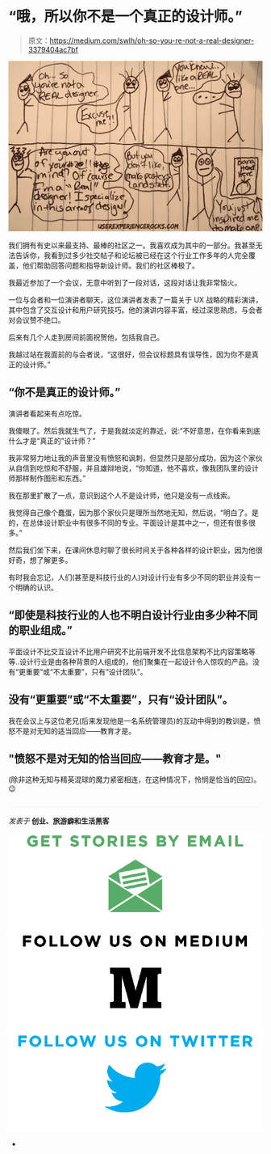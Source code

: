 # “哦，所以你不是一个真正的设计师。”

> 原文：<https://medium.com/swlh/oh-so-you-re-not-a-real-designer-3379404ac7bf>

![](img/0b2e80ad82ed9696f64f14c174e103df.png)

我们拥有有史以来最支持、最棒的社区之一。我喜欢成为其中的一部分。我甚至无法告诉你，我看到过多少社交帖子和论坛被已经在这个行业工作多年的人完全覆盖，他们帮助回答问题和指导新设计师。我们的社区棒极了。

我最近参加了一个会议，无意中听到了一段对话，这段对话让我非常恼火。

一位与会者和一位演讲者聊天，这位演讲者发表了一篇关于 UX 战略的精彩演讲，其中包含了交互设计和用户研究技巧。他的演讲内容丰富，经过深思熟虑，与会者对会议赞不绝口。

后来有几个人走到房间前面祝贺他，包括我自己。

我越过站在我面前的与会者说，“这很好，但会议标题具有误导性，因为你不是真正的设计师。”

## “你不是真正的设计师。”

演讲者看起来有点吃惊。

我傻眼了。然后我就生气了，于是我就淡定的靠近，说:“不好意思，在你看来到底什么才是“真正的”设计师？”

我非常努力地让我的声音里没有愤怒和讽刺，但显然只是部分成功，因为这个家伙从自信到吃惊和不舒服，并且雄辩地说，“你知道，他不喜欢，像我团队里的设计师那样制作图形和东西。”

我在那里扩散了一点，意识到这个人不是设计师，他只是没有一点线索。

我觉得自己像个蠢蛋，因为那个家伙只是理所当然地无知，然后说，“明白了。是的，在总体设计职业中有很多不同的专业。平面设计是其中之一，但还有很多很多。”

然后我们坐下来，在课间休息时聊了很长时间关于各种各样的设计职业，因为他很好奇，想了解更多。

有时我会忘记，人们(甚至是科技行业的人)对设计行业有多少不同的职业并没有一个明确的认识。

## “即使是科技行业的人也不明白设计行业由多少种不同的职业组成。”

平面设计不比交互设计不比用户研究不比前端开发不比信息架构不比内容策略等等..设计行业是由各种背景的人组成的，他们聚集在一起设计令人惊叹的产品。没有“更重要”或“不太重要”，只有“设计团队”。

## 没有“更重要”或“不太重要”，只有“设计团队”。

我在会议上与这位老兄(后来发现他是一名系统管理员)的互动中得到的教训是，愤怒不是对无知的适当回应——教育才是。

## "愤怒不是对无知的恰当回应——教育才是。"

(除非这种无知与精英混球的魔力紧密相连，在这种情况下，怜悯是恰当的回应)。😉

![](img/c1192ebad88d6b1fc6ae1d6a2bc61154.png)

*发表于* **创业、旅游癖和生活黑客**

[![](img/de26c089e79a3a2a25d2b750ff6db50f.png)](http://supply.us9.list-manage.com/subscribe?u=310af6eb2240d299c7032ef6c&id=d28d8861ad)[![](img/f47a578114e0a96bdfabc3a5400688d5.png)](https://medium.com/swlh)[![](img/c1351daa9c4f0c8ac516addb60c82f6b.png)](https://twitter.com/swlh_)

-